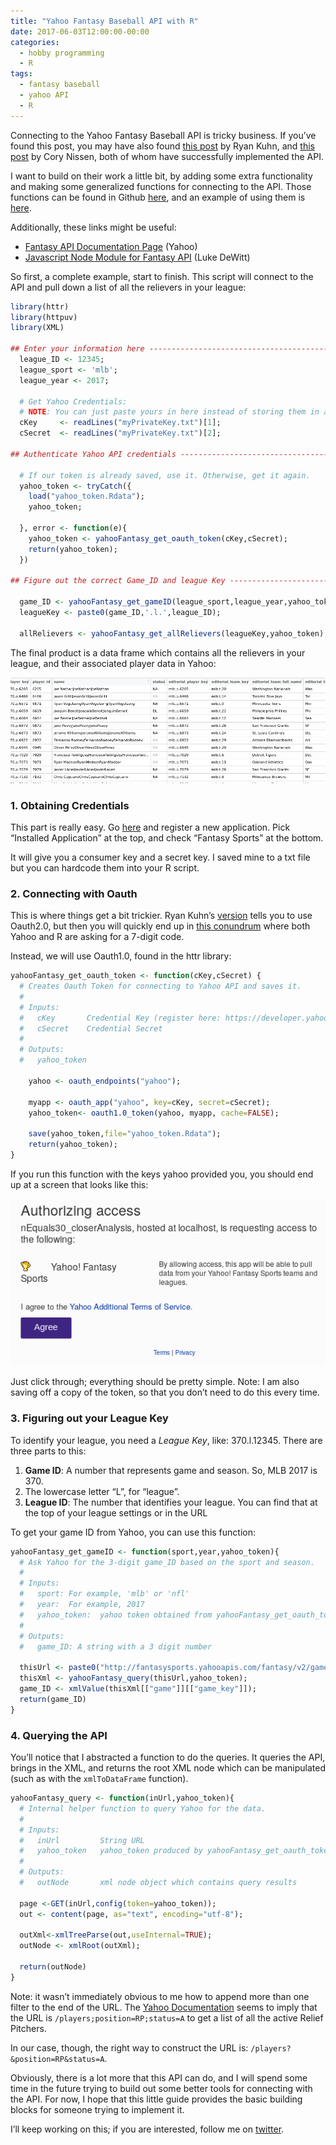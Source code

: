```yaml
---
title: "Yahoo Fantasy Baseball API with R"
date: 2017-06-03T12:00:00-00:00
categories:
  - hobby programming
  - R
tags:
  - fantasy baseball
  - yahoo API
  - R
---
```



Connecting to the Yahoo Fantasy Baseball API is tricky business. If you’ve found this post, you may have also found [this post](http://ryankuhn.net/blog/Fantasy-Football-in-R-Part-I) by Ryan Kuhn, and [this post](http://blog.corynissen.com/2013/12/using-r-to-analyze-yahoo-fantasy.html) by Cory Nissen, both of whom have successfully implemented the API.

I want to build on their work a little bit, by adding some extra functionality and making some generalized functions for connecting to the API. Those functions can be found in Github [here](https://github.com/nequals30/baseball_closer/blob/master/R_func_yahooAPI.R), and an example of using them is [here](https://github.com/nequals30/baseball_closer/blob/master/R_main_baseballCloser.R).

Additionally, these links might be useful:

* [Fantasy API Documentation Page](https://developer.yahoo.com/fantasysports/guide/) (Yahoo)
* [Javascript Node Module for Fantasy API](http://yfantasysandbox.herokuapp.com/) (Luke DeWitt)

So first, a complete example, start to finish. This script will connect to the API and pull down a list of all the relievers in your league:

```R
library(httr)
library(httpuv)
library(XML)

## Enter your information here --------------------------------------------------------
  league_ID <- 12345;
  league_sport <- 'mlb';
  league_year <- 2017;

  # Get Yahoo Credentials:
  # NOTE: You can just paste yours in here instead of storing them in a file like me.
  cKey     <- readLines("myPrivateKey.txt")[1];
  cSecret  <- readLines("myPrivateKey.txt")[2];
  
## Authenticate Yahoo API credentials -------------------------------------------------

  # If our token is already saved, use it. Otherwise, get it again.
  yahoo_token <- tryCatch({
    load("yahoo_token.Rdata");
    yahoo_token;
    
  }, error <- function(e){
    yahoo_token <- yahooFantasy_get_oauth_token(cKey,cSecret);
    return(yahoo_token);
  })
  
## Figure out the correct Game_ID and league Key ---------------------------------------
  
  game_ID <- yahooFantasy_get_gameID(league_sport,league_year,yahoo_token);
  leagueKey <- paste0(game_ID,'.l.',league_ID);
  
  allRelievers <- yahooFantasy_get_allRelievers(leagueKey,yahoo_token);

```

The final product is a data frame which contains all the relievers in your league, and their associated player data in Yahoo:

![Data Frame with all RPs](/assets/images/blogPosts/yahooFantasy_rpDf.png)

### 1. Obtaining Credentials

This part is really easy. Go [here](https://developer.yahoo.com/apps/create/) and register a new application. Pick “Installed Application” at the top, and check “Fantasy Sports” at the bottom.

It will give you a consumer key and a secret key. I saved mine to a txt file but you can hardcode them into your R script.

### 2. Connecting with Oauth

This is where things get a bit trickier. Ryan Kuhn’s [version](http://ryankuhn.net/blog/Fantasy-Football-in-R-Part-I) tells you to use Oauth2.0, but then you will quickly end up in [this conundrum](https://stackoverflow.com/questions/36893652/integrating-yahoo-sports-api-data) where both Yahoo and R are asking for a 7-digit code.

Instead, we will use Oauth1.0, found in the httr library:

```R
yahooFantasy_get_oauth_token <- function(cKey,cSecret) {
  # Creates Oauth Token for connecting to Yahoo API and saves it.
  #
  # Inputs:
  #   cKey       Credential Key (register here: https://developer.yahoo.com/apps/create)
  #   cSecret    Credential Secret
  #
  # Outputs:
  #   yahoo_token

    yahoo <- oauth_endpoints("yahoo");
    
    myapp <- oauth_app("yahoo", key=cKey, secret=cSecret);
    yahoo_token<- oauth1.0_token(yahoo, myapp, cache=FALSE);
    
    save(yahoo_token,file="yahoo_token.Rdata");
    return(yahoo_token);
}
```

If you run this function with the keys yahoo provided you, you should end up at a screen that looks like this:

![Yahoo Fantasy Oauth](/assets/images/blogPosts/yahooFantasy_oauth.png)

Just click through; everything should be pretty simple. Note: I am also saving off a copy of the token, so that you don’t need to do this every time.

### 3. Figuring out your League Key

To identify your league, you need a _League Key_, like: 370.l.12345. There are three parts to this:

1. __Game ID__: A number that represents game and season. So, MLB 2017 is 370.
2. The lowercase letter “L”, for “league”.
3. __League ID__: The number that identifies your league. You can find that at the top of your league settings or in the URL

To get your game ID from Yahoo, you can use this function:

```R
yahooFantasy_get_gameID <- function(sport,year,yahoo_token){
  # Ask Yahoo for the 3-digit game_ID based on the sport and season.
  #
  # Inputs:
  #   sport: For example, 'mlb' or 'nfl'
  #   year:  For example, 2017
  #   yahoo_token:  yahoo token obtained from yahooFantasy_get_oauth_token
  #
  # Outputs:
  #   game_ID: A string with a 3 digit number
  
  thisUrl <- paste0("http://fantasysports.yahooapis.com/fantasy/v2/game/",sport,'?season=',year);
  thisXml <- yahooFantasy_query(thisUrl,yahoo_token);
  game_ID <- xmlValue(thisXml[["game"]][["game_key"]]);
  return(game_ID)
}
```

### 4. Querying the API

You’ll notice that I abstracted a function to do the queries. It queries the API, brings in the XML, and returns the root XML node which can be manipulated (such as with the `xmlToDataFrame` function).

```R
yahooFantasy_query <- function(inUrl,yahoo_token){
  # Internal helper function to query Yahoo for the data.
  #
  # Inputs:
  #   inUrl         String URL
  #   yahoo_token   yahoo_token produced by yahooFantasy_get_oauth_token
  #
  # Outputs: 
  #   outNode       xml node object which contains query results
  
  page <-GET(inUrl,config(token=yahoo_token));
  out <- content(page, as="text", encoding="utf-8");
  
  outXml<-xmlTreeParse(out,useInternal=TRUE);
  outNode <- xmlRoot(outXml);
  
  return(outNode)
}
```

Note: it wasn’t immediately obvious to me how to append more than one filter to the end of the URL. The [Yahoo Documentation](https://developer.yahoo.com/fantasysports/guide/#players-collection) seems to imply that the URL is `/players;position=RP;status=A` to get a list of all the active Relief Pitchers.

In our case, though, the right way to construct the URL is: `/players?&position=RP&status=A`.

Obviously, there is a lot more that this API can do, and I will spend some time in the future trying to build out some better tools for connecting with the API. For now, I hope that this little guide provides the basic building blocks for someone trying to implement it.

I’ll keep working on this; if you are interested, follow me on [twitter](https://twitter.com/nequals30).

